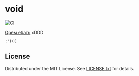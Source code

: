 void
====

[![CI](https://github.com/egor-tensin/void/actions/workflows/ci.yml/badge.svg)](https://github.com/egor-tensin/void/actions/workflows/ci.yml)

[Орём ебать](https://egort.name/void/) xDDD

    :'(((

License
-------

Distributed under the MIT License.
See [LICENSE.txt] for details.

[LICENSE.txt]: LICENSE.txt
